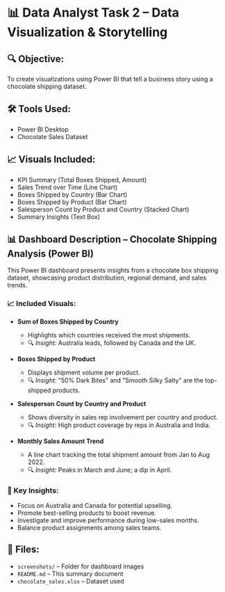 
# 📊 Data Analyst Task 2 – Data Visualization & Storytelling

## 🔍 Objective:
To create visualizations using Power BI that tell a business story using a chocolate shipping dataset.

## 🛠 Tools Used:
- Power BI Desktop
- Chocolate Sales Dataset

## 📈 Visuals Included:
- KPI Summary (Total Boxes Shipped, Amount)
- Sales Trend over Time (Line Chart)
- Boxes Shipped by Country (Bar Chart)
- Boxes Shipped by Product (Bar Chart)
- Salesperson Count by Product and Country (Stacked Chart)
- Summary Insights (Text Box)

## 📊 Dashboard Description – Chocolate Shipping Analysis (Power BI)

This Power BI dashboard presents insights from a chocolate box shipping dataset, showcasing product distribution, regional demand, and sales trends.

### 📈 Included Visuals:

- **Sum of Boxes Shipped by Country**
  - Highlights which countries received the most shipments.
  - 🔍 *Insight:* Australia leads, followed by Canada and the UK.

- **Boxes Shipped by Product**
  - Displays shipment volume per product.
  - 🔍 *Insight:* "50% Dark Bites" and "Smooth Silky Salty" are the top-shipped products.

- **Salesperson Count by Country and Product**
  - Shows diversity in sales rep involvement per country and product.
  - 🔍 *Insight:* High product coverage by reps in Australia and India.

- **Monthly Sales Amount Trend**
  - A line chart tracking the total shipment amount from Jan to Aug 2022.
  - 🔍 *Insight:* Peaks in March and June; a dip in April.

### 🧠 Key Insights:
- Focus on Australia and Canada for potential upselling.
- Promote best-selling products to boost revenue.
- Investigate and improve performance during low-sales months.
- Balance product assignments among sales teams.

## 📂 Files:
- `screenshots/` – Folder for dashboard images
- `README.md` – This summary document
- `chocolate_sales.xlsx` – Dataset used
